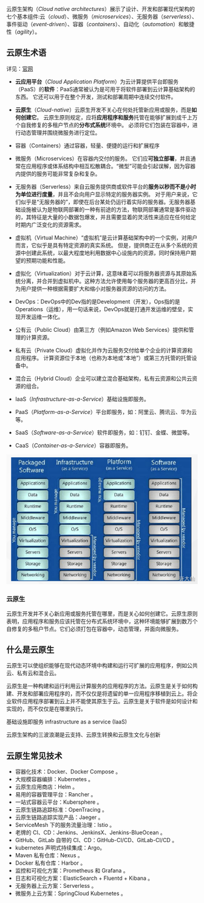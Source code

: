 云原生架构（_Cloud native architectures_）展示了设计、开发和部署现代架构的七个基本组件:云（_cloud_）、微服务（_microservices_）、无服务器（_serverless_）、事件驱动（_event-driven_）、容器（_containers_）、自动化（_automation_）和敏捷性（_agility_）。

## 云原生术语
详见：[官网](http://www.cloudfoundry.cn/cloud-native-glossary/)
-  **云应用平台**（_Cloud Application Platform_）为云计算提供平台即服务（PaaS）的**软件**：PaaS通常被认为是可用于将软件部署到云计算基础架构的东西。 它还可以用于在整个开发，测试和部署周期中连续交付软件。
-  **云原生**（_Cloud-native_）云原生开发不关心在何处托管新应用或服务，而是**如何创建它**。 云原生原则规定，应将**应用程序和服务**托管在能够扩展到成千上万个自我修复的多租户节点的**分布式系统**环境中。 必须将它们包装在容器中，进行动态管理并围绕微服务进行定位。

-  容器（Containers）通过容器，轻量、便捷的运行和扩展程序
-  微服务（Microservices）在容器内交付的服务。 它们应**可独立部署**，并且通常在应用程序或体系结构中相互松散耦合。“微型”可能会引起误解，因为容器内提供的服务可能非常复杂和复杂。
-  无服务器（Serverless）来自云服务提供商或软件平台的**服务以秒而不是小时为单位进行度量**，并且不会向用户显示特定的服务器实例。 对于用户来说，它们似乎是“无服务器的”，即使在后台某处仍运行着实际的服务器。无服务器基础设施被认为是物联网部署的一种有前途的方法，物联网部署通常是事件驱动的，其特征是大量的小数据包爆发，并且需要显着的灵活性来适应在任何给定时期内广泛变化的资源需求。

-  虚拟机（Virtual Machine）“虚拟机”是云计算基础架构中的一个实例，对用户而言，它似乎是具有特定资源的真实系统。 但是，提供商正在从多个系统的资源中创建此系统，以最大程度地利用数据中心设施内的资源，同时保持用户期望的预期功能和性能。
-  虚拟化（Virtualization）对于云计算，这意味着可以将服务器资源与其原始系统分离，并合并到虚拟机中。这种方法允许使用每个服务器的更高百分比，并为用户提供一种根据需要扩大和缩小对服务器资源的访问的方法。
-  DevOps：DevOps中的Dev指的是Development（开发），Ops指的是Operations（运维），用一句话来说，DevOps就是打通开发运维的壁垒，实现开发运维一体化。

-  公有云（Public Cloud）由第三方（例如Amazon Web Services）提供和管理的计算资源。
-  私有云（Private Cloud）虚拟化并作为云服务交付给单个企业的计算资源和应用程序。 计算资源位于本地（也称为本地或“本地”）或第三方托管的托管设备中。
-  混合云（Hybrid Cloud）企业可以建立混合基础架构，私有云资源和公共云资源的组合。

-   IaaS（_Infrastructure-as-a-Service_）基础设施即服务。
-   PaaS（_Platform-as-a-Service_）平台即服务，如：阿里云、腾讯云、华为云等。
-   SaaS（_Software-as-a-Service_）软件即服务，如：钉钉、金蝶、微盟等。
-   CaaS（_Container-as-a-Service_）容器即服务。

![](../Image/Cloud%20Native/服务概念.png)



### 云原生
云原生开发并不关心新应用或服务托管在哪里，而是关心如何创建它。云原生原则表明，应用程序和服务应该托管在分布式系统环境中，这种环境能够扩展到数万个自修复的多租户节点。它们必须打包在容器中，动态管理，并面向微服务。
## 什么是云原生
云原生可以使组织能够在现代动态环境中构建和运行可扩展的应用程序，例如公共云、私有云和混合云。

云原生是一种构建和运行利用云计算服务的应用程序的方法。云原生是关于如何构建、开发和部署应用程序的，而不仅仅是将遗留的单一应用程序移植到云上。将企业软件应用程序部署到云上并不能使其原生于云。云原生是关于软件是如何设计和实现的，而不仅仅是在哪里执行。


基础设施即服务 infrastructure as a service (IaaS)

云原生架构的三波浪潮是云支持、云原生转换和云原生文化与创新

## 云原生常见技术

-   容器化技术：Docker、Docker Compose 。
-   大规模容器编排：Kubernetes 。
-   云原生应用商店：Helm 。
-   易用的容器管理平台：Rancher 。
-   一站式容器云平台：Kubersphere 。
-   云原生链路追踪标准：OpenTracing 。
-   云原生链路追踪实现产品：Jaeger 。
-   ServiceMesh 下的服务流量治理：Istio 。
-   老牌的 CI、CD：Jenkins、JenkinsX、Jenkins-BlueOcean 。
-   GitHub、GitLab 自带的 CI、CD：GitHub-CI/CD、GitLab-CI/CD 。
-   kubernetes 声明式持续集成：Argo。
-   Maven 私有仓库：Nexus 。
-   Docker 私有仓库：Harbor 。
-   监控和可视化方案：Prometheus 和 Grafana 。
-   日志和可视化方案：ElasticSearch + Fluentd + Kibana 。
-   无服务器上云方案：Serverless 。
-   微服务上云方案：SpringCloud Kubernetes 。